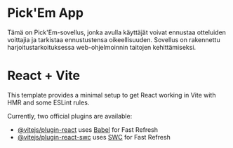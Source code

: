 # Pick'Em App

Tämä on Pick'Em-sovellus, jonka avulla käyttäjät voivat ennustaa otteluiden voittajia ja tarkistaa ennustustensa oikeellisuuden. Sovellus on rakennettu harjoitustarkoituksessa web-ohjelmoinnin taitojen kehittämiseksi.

# React + Vite

This template provides a minimal setup to get React working in Vite with HMR and some ESLint rules.

Currently, two official plugins are available:

- [@vitejs/plugin-react](https://github.com/vitejs/vite-plugin-react/blob/main/packages/plugin-react/README.md) uses [Babel](https://babeljs.io/) for Fast Refresh
- [@vitejs/plugin-react-swc](https://github.com/vitejs/vite-plugin-react-swc) uses [SWC](https://swc.rs/) for Fast Refresh
